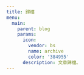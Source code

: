 ```yaml
---
title: 歸檔
menu:
  main:
    parent: blog
    params:
      icon:
        vendor: bs
        name: archive
        color: '384955'
      description: 文章歸檔。
---
```

